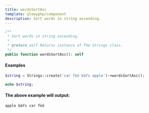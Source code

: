 ```yaml
---
title: wordsSortAsc
template: glowyphp/component
description: Sort words in string ascending.
---
```


```php
/**
 * Sort words in string ascending.
 *
 * @return self Returns instance of The Strings class.
 */
public function wordsSortAsc(): self
```

#### Examples

```php
$string = Strings::create('car fòô bàřs apple')->wordsSortAsc();

echo $string;
```

#### The above example will output:

```text
apple bàřs car fòô
```
